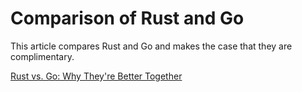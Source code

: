 # Comparison of Rust and Go

This article compares Rust and Go and makes the case that they are complimentary.

[Rust vs. Go: Why They're Better Together](https://thenewstack.io/rust-vs-go-why-theyre-better-together/)


